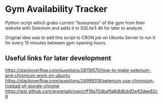 # Gym Availability Tracker

Python script which grabs current "bussyness" of the gym from their website with Selenium and adds it to SQLite3 db for later to analyze.

Original idea was to add this script to CRON job on Ubuntu Server to run it for every 15 minutes between gym opening hours.

## Useful links for later development

https://stackoverflow.com/questions/28119570/how-to-make-selenium-and-chromium-work-on-ubuntu
https://stackoverflow.com/questions/24999318/selenium-use-chromium-instead-of-google-chrome
https://gist.github.com/pragmaticivan/cff18a70dba1fa8db8cb92e42dee82c9
